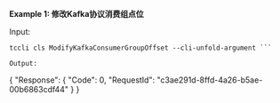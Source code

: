 **Example 1: 修改Kafka协议消费组点位**



Input: 

```
tccli cls ModifyKafkaConsumerGroupOffset --cli-unfold-argument ```

Output: 
```
{
    "Response": {
        "Code": 0,
        "RequestId": "c3ae291d-8ffd-4a26-b5ae-00b6863cdf44"
    }
}
```

